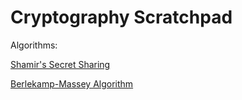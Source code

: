 # Cryptography Scratchpad

Algorithms:

[Shamir's Secret Sharing](./src/shamirs.rs)

[Berlekamp-Massey Algorithm](./src/berlekampmassey.rs)